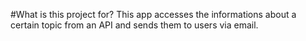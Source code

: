 #What is this project for?
This app accesses the informations about a certain topic from an API and sends them to users via email.